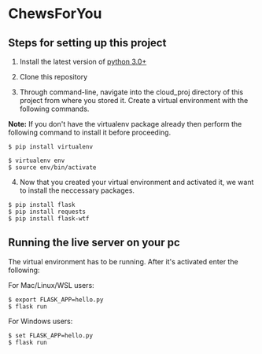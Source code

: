 # ChewsForYou

## Steps for setting up this project

1. Install the latest version of [python 3.0+](https://www.python.org/downloads/)

2. Clone this repository

3. Through command-line, navigate into the cloud_proj directory of this project from where you stored it. Create a virtual environment with the following commands.

**Note:** If you don't have the virtualenv package already then perform the following command to install it before proceeding.
```
$ pip install virtualenv
```

```
$ virtualenv env
$ source env/bin/activate
```

4. Now that you created your virtual environment and activated it, we want to install the neccessary packages.

```
$ pip install flask
$ pip install requests
$ pip install flask-wtf
```

## Running the live server on your pc

The virtual environment has to be running. After it's activated enter the following:

For Mac/Linux/WSL users:
```
$ export FLASK_APP=hello.py
$ flask run
```

For Windows users:
```
$ set FLASK_APP=hello.py
$ flask run
```
